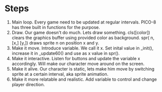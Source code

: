 # Steps

1. Main loop. Every game need to be updated at regular intervals. PICO-8 has three built in functions for the purpose.
2. Draw. Our game doesn't do much. Lets draw something. cls([color]) clears the graphics buffer using provided color as background. spr( n, [x,] [y,]) draws sprite n on position x and y.
3. Make it move. Introduce variable. We call it x. Set inital value in \_init(), increase it in \_update60() and use as x value in spr().
4. Make it interactive. Listen for buttons and update the variable x accordingly. Will make our character move around on the screen.
5. Make it alive. Our character is static, lets make him move by switching sprite at a certain interval, aka sprite animation.
6. Make it more relatable and realistic. Add variable to control and change player direction.
